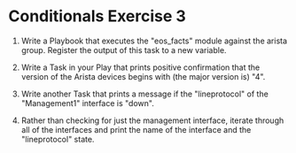 # Conditionals Exercise 3

1. Write a Playbook that executes the "eos_facts" module against the arista group. Register the output of this task to a new variable.

2. Write a Task in your Play that prints positive confirmation that the version of the Arista devices begins with (the major version is) "4".

3. Write another Task that prints a message if the "lineprotocol" of the "Management1" interface is "down".

4. Rather than checking for just the management interface, iterate through all of the interfaces and print the name of the interface and the "lineprotocol" state.
